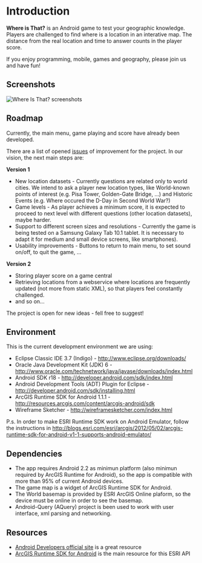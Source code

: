 Introduction
===========

**Where is That?** is an Android game to test your geographic knowledge. Players are challenged to find where is a location in an interative map.
The distance from the real location and time to answer counts in the player score.

If you enjoy programming, mobile, games and geography, please join us and have fun!

Screenshots
-----------

![Where Is That? screenshots](https://raw.github.com/gabrielspmoreira/whereisthat/master/resources/screenshots/screenshots.png) 

Roadmap
-----------
Currently, the main menu, game playing and score have already been developed.

There are a list of opened [issues](/gabrielspmoreira/whereisthat/issues) of improvement for the project. In our vision, the next main steps are:

**Version 1**
* New location datasets - Currently questions are related only to world cities. We intend to ask a player new location types, like World-known points of interest (e.g. Pisa Tower, Golden-Gate Bridge, ...) and Historic Events (e.g. Where occured the D-Day in Second World War?)
* Game levels - As player achieves a minimum score, it is expected to proceed to next level with different questions (other location datasets), maybe harder.
* Support to different screen sizes and resolutions - Currently the game is being tested on a Samsung Galaxy Tab 10.1 tablet. It is necessary to adapt it for medium and small device screens, like smartphones).
* Usability improvements - Buttons to return to main menu, to set sound on/off, to quit the game, ...

**Version 2**
* Storing player score on a game central
* Retrieving locations from a webservice where locations are frequently updated (not more from static XML), so that players feel constantly challenged.
* and so on...

The project is open for new ideas - fell free to suggest!

Environment
-----------
This is the current development environment we are using:

*  Eclipse Classic IDE 3.7 (Indigo) - http://www.eclipse.org/downloads/
*	Oracle Java Development Kit (JDK) 6 - http://www.oracle.com/technetwork/java/javase/downloads/index.html
*	Android SDK r18 - http://developer.android.com/sdk/index.html
*	Android Development Tools (ADT) Plugin for Eclipse - http://developer.android.com/sdk/installing.html
* ArcGIS Runtime SDK for Android 1.1.1 - http://resources.arcgis.com/content/arcgis-android/sdk
* Wireframe Sketcher - http://wireframesketcher.com/index.html
                    
P.s. In order to make ESRI Runtime SDK work on Android Emulator, follow the instructions in http://blogs.esri.com/esri/arcgis/2012/05/02/arcgis-runtime-sdk-for-android-v1-1-supports-android-emulator/

Dependencies
------------
* The app requires Android 2.2 as minimun platform (also minimun required by ArcGIS Runtime for Android), so the app is compatible with more than 95% of current Android devices.
* The game map is a widget of ArcGIS Runtime SDK for Android.
* The World basemap is provided by ESRI ArcGIS Online plaform, so the device must be online in order to see the basemap.
* Android-Query (AQuery) project is been used to work with user interface, xml parsing and networking.

Resources
---------
*	[Android Developers official site](http://developer.android.com/) is a great resource
*	[ArcGIS Runtime SDK for Android](http://resources.arcgis.com/content/arcgis-android/sdk) is the main resource for this ESRI API
